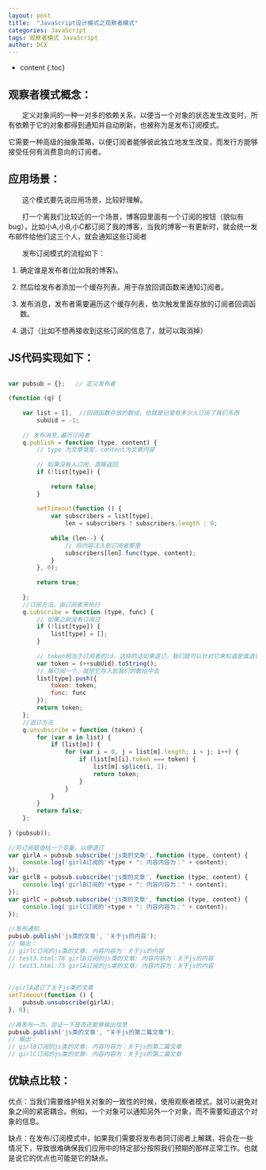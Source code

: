 ```yaml
---
layout: post
title:  "JavaScript设计模式之观察者模式"
categories: JavaScript
tags: 观察者模式 JavaScript
author: DCX
---
```


* content
{:toc}

## 观察者模式概念：

　　定义对象间的一种一对多的依赖关系，以便当一个对象的状态发生改变时，所有依赖于它的对象都得到通知并自动刷新，也被称为是发布订阅模式。
   
   它需要一种高级的抽象策略，以便订阅者能够彼此独立地发生改变，而发行方能够接受任何有消费意向的订阅者。







## 应用场景：　　

　　这个模式要先说应用场景，比较好理解。

　　打一个离我们比较近的一个场景，博客园里面有一个订阅的按钮（貌似有bug），比如小A,小B,小C都订阅了我的博客，当我的博客一有更新时，就会统一发布邮件给他们这三个人，就会通知这些订阅者

　　发布订阅模式的流程如下：

   1. 确定谁是发布者(比如我的博客)。

   2. 然后给发布者添加一个缓存列表，用于存放回调函数来通知订阅者。

   3. 发布消息，发布者需要遍历这个缓存列表，依次触发里面存放的订阅者回调函数。
   
   4. 退订（比如不想再接收到这些订阅的信息了，就可以取消掉）
   
## JS代码实现如下：
```js

var pubsub = {};   // 定义发布者  
  
(function (q) {  
  
    var list = [],  //回调函数存放的数组，也就是记录有多少人订阅了我们东西  
        subUid = -1;  
  
    // 发布消息,遍历订阅者  
    q.publish = function (type, content) {  
        // type 为文章类型，content为文章内容  
          
        // 如果没有人订阅，直接返回  
        if (!list[type]) {  
  
            return false;  
        }  
  
        setTimeout(function () {  
            var subscribers = list[type],  
                len = subscribers ? subscribers.length : 0;  
  
            while (len--) {  
                // 将内容注入到订阅者那里  
                subscribers[len].func(type, content);  
            }  
        }, 0);  
  
        return true;  
  
    };  
    //订阅方法，由订阅者来执行  
    q.subscribe = function (type, func) {  
        // 如果之前没有订阅过  
        if (!list[type]) {  
            list[type] = [];  
        }  
  
        // token相当于订阅者的id，这样的话如果退订，我们就可以针对它来知道是谁退订了。  
        var token = (++subUid).toString();  
        // 每订阅一个，就把它存入到我们的数组中去  
        list[type].push({  
            token: token,  
            func: func  
        });  
        return token;  
    };  
    //退订方法  
    q.unsubscribe = function (token) {  
        for (var m in list) {  
            if (list[m]) {  
                for (var i = 0, j = list[m].length; i < j; i++) {  
                    if (list[m][i].token === token) {  
                        list[m].splice(i, 1);  
                        return token;  
                    }  
                }  
            }  
        }  
        return false;  
    };  
  
} (pubsub));  
  
//将订阅赋值给一个变量，以便退订  
var girlA = pubsub.subscribe('js类的文章', function (type, content) {  
    console.log('girlA订阅的'+type + ": 内容内容为：" + content);  
});  
var girlB = pubsub.subscribe('js类的文章', function (type, content) {  
    console.log('girlB订阅的'+type + ": 内容内容为：" + content);  
});  
var girlC = pubsub.subscribe('js类的文章', function (type, content) {  
    console.log('girlC订阅的'+type + ": 内容内容为：" + content);  
});  
  
//发布通知  
pubsub.publish('js类的文章', '关于js的内容');    
// 输出：  
// girlC订阅的js类的文章: 内容内容为：关于js的内容  
// test3.html:78 girlB订阅的js类的文章: 内容内容为：关于js的内容  
// test3.html:75 girlA订阅的js类的文章: 内容内容为：关于js的内容  
  
  
//girlA退订了关于js类的文章   
setTimeout(function () {  
    pubsub.unsubscribe(girlA);  
}, 0);  
  
//再发布一次，验证一下是否还能够输出信息  
pubsub.publish('js类的文章', "关于js的第二篇文章");  
// 输出：  
// girlB订阅的js类的文章: 内容内容为：关于js的第二篇文章  
// girlC订阅的js类的文章: 内容内容为：关于js的第二篇文章  

```
## 优缺点比较：

  优点：当我们需要维护相关对象的一致性的时候，使用观察者模式，就可以避免对象之间的紧密耦合。例如，一个对象可以通知另外一个对象，而不需要知道这个对象的信息。

   缺点：在发布/订阅模式中，如果我们需要将发布者同订阅者上解耦，将会在一些情况下，导致很难确保我们应用中的特定部分按照我们预期的那样正常工作。也就是说它的优点也可能是它的缺点。

